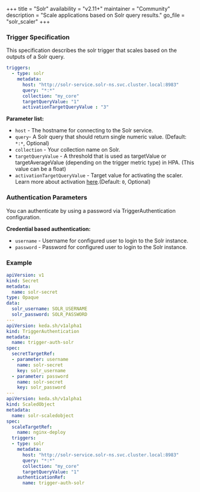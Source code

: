 +++
title = "Solr"
availability = "v2.11+"
maintainer = "Community"
description = "Scale applications based on Solr query results."
go_file = "solr_scaler"
+++

### Trigger Specification

This specification describes the solr trigger that scales based on the outputs of a Solr query.

```yaml
triggers:
  - type: solr
    metadata:
      host: "http://solr-service.solr-ns.svc.cluster.local:8983"
      query: "*:*"
      collection: "my_core"
      targetQueryValue: "1"
      activationTargetQueryValue : "3"
```

**Parameter list:**

- `host` - The hostname for connecting to the Solr service.
- `query`- A Solr query that should return single numeric value. (Default: `*:*`, Optional)
- `collection` - Your collection name on Solr.
- `targetQueryValue` - A threshold that is used as targetValue or targetAverageValue (depending on the trigger metric type) in HPA. (This value can be a float)
- `activationTargetQueryValue` - Target value for activating the scaler. Learn more about activation [here](./../concepts/scaling-deployments.md#activating-and-scaling-thresholds).(Default: `0`, Optional)

### Authentication Parameters

You can authenticate by using a password via TriggerAuthentication configuration.

**Credential based authentication:**

- `username` - Username for configured user to login to the Solr instance.
- `password` - Password for configured user to login to the Solr instance.

### Example

```yaml
apiVersion: v1
kind: Secret
metadata:
  name: solr-secret
type: Opaque
data:
  solr_username: SOLR_USERNAME
  solr_password: SOLR_PASSWORD
---
apiVersion: keda.sh/v1alpha1
kind: TriggerAuthentication
metadata:
  name: trigger-auth-solr
spec:
  secretTargetRef:
  - parameter: username
    name: solr-secret
    key: solr_username
  - parameter: password
    name: solr-secret
    key: solr_password
---
apiVersion: keda.sh/v1alpha1
kind: ScaledObject
metadata:
  name: solr-scaledobject
spec:
  scaleTargetRef:
    name: nginx-deploy        
  triggers:
  - type: solr
    metadata:
      host: "http://solr-service.solr-ns.svc.cluster.local:8983"
      query: "*:*"
      collection: "my_core"
      targetQueryValue: "1"
    authenticationRef:
      name: trigger-auth-solr
```
